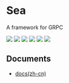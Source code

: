 # Sea

A framework for GRPC

[![](http://img.shields.io/travis/shanbay/sea.svg?style=flat-square)](https://travis-ci.org/shanbay/sea)
[![](http://img.shields.io/codeclimate/github/shanbay/sea.svg?style=flat-square)](https://codeclimate.com/github/shanbay/sea)
[![](https://img.shields.io/coveralls/shanbay/sea/master.svg)](https://coveralls.io/github/shanbay/sea?branch=master)
[![](https://img.shields.io/pypi/v/sea.svg)](https://github.com/shanbay/sea)
[![](https://img.shields.io/pypi/pyversions/sea.svg)](https://github.com/shanbay/sea)
[![](http://img.shields.io/:license-mit-blue.svg?style=flat-square)](http://shanbay.mit-license.org)

## Documents

- [docs(zh-cn)](zh-cn)
